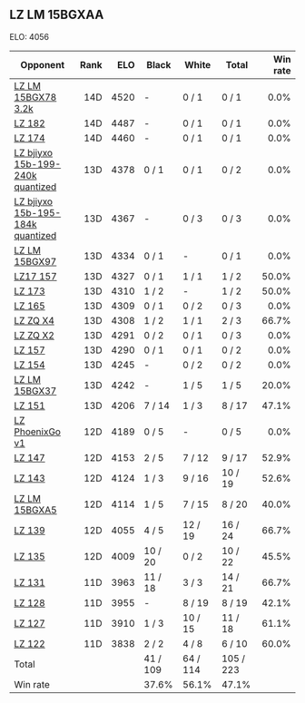 ## LZ LM 15BGXAA ##

ELO: 4056

Opponent | Rank | ELO | Black | White | Total | Win rate
---------|-----:|----:|-------|-------|-------|-------:
[LZ LM 15BGX78 3.2k](LZ%20LM%2015BGX78%203.2k.md) | 14D | 4520 | - | 0 / 1 | 0 / 1 | 0.0%
[LZ 182](LZ%20182.md) | 14D | 4487 | - | 0 / 1 | 0 / 1 | 0.0%
[LZ 174](LZ%20174.md) | 14D | 4460 | - | 0 / 1 | 0 / 1 | 0.0%
[LZ bjiyxo 15b-199-240k quantized](LZ%20bjiyxo%2015b-199-240k%20quantized.md) | 13D | 4378 | 0 / 1 | 0 / 1 | 0 / 2 | 0.0%
[LZ bjiyxo 15b-195-184k quantized](LZ%20bjiyxo%2015b-195-184k%20quantized.md) | 13D | 4367 | - | 0 / 3 | 0 / 3 | 0.0%
[LZ LM 15BGX97](LZ%20LM%2015BGX97.md) | 13D | 4334 | 0 / 1 | - | 0 / 1 | 0.0%
[LZ17 157](LZ17%20157.md) | 13D | 4327 | 0 / 1 | 1 / 1 | 1 / 2 | 50.0%
[LZ 173](LZ%20173.md) | 13D | 4310 | 1 / 2 | - | 1 / 2 | 50.0%
[LZ 165](LZ%20165.md) | 13D | 4309 | 0 / 1 | 0 / 2 | 0 / 3 | 0.0%
[LZ ZQ X4](LZ%20ZQ%20X4.md) | 13D | 4308 | 1 / 2 | 1 / 1 | 2 / 3 | 66.7%
[LZ ZQ X2](LZ%20ZQ%20X2.md) | 13D | 4291 | 0 / 2 | 0 / 1 | 0 / 3 | 0.0%
[LZ 157](LZ%20157.md) | 13D | 4290 | 0 / 1 | 0 / 1 | 0 / 2 | 0.0%
[LZ 154](LZ%20154.md) | 13D | 4245 | - | 0 / 2 | 0 / 2 | 0.0%
[LZ LM 15BGX37](LZ%20LM%2015BGX37.md) | 13D | 4242 | - | 1 / 5 | 1 / 5 | 20.0%
[LZ 151](LZ%20151.md) | 13D | 4206 | 7 / 14 | 1 / 3 | 8 / 17 | 47.1%
[LZ PhoenixGo v1](LZ%20PhoenixGo%20v1.md) | 12D | 4189 | 0 / 5 | - | 0 / 5 | 0.0%
[LZ 147](LZ%20147.md) | 12D | 4153 | 2 / 5 | 7 / 12 | 9 / 17 | 52.9%
[LZ 143](LZ%20143.md) | 12D | 4124 | 1 / 3 | 9 / 16 | 10 / 19 | 52.6%
[LZ LM 15BGXA5](LZ%20LM%2015BGXA5.md) | 12D | 4114 | 1 / 5 | 7 / 15 | 8 / 20 | 40.0%
[LZ 139](LZ%20139.md) | 12D | 4055 | 4 / 5 | 12 / 19 | 16 / 24 | 66.7%
[LZ 135](LZ%20135.md) | 12D | 4009 | 10 / 20 | 0 / 2 | 10 / 22 | 45.5%
[LZ 131](LZ%20131.md) | 11D | 3963 | 11 / 18 | 3 / 3 | 14 / 21 | 66.7%
[LZ 128](LZ%20128.md) | 11D | 3955 | - | 8 / 19 | 8 / 19 | 42.1%
[LZ 127](LZ%20127.md) | 11D | 3910 | 1 / 3 | 10 / 15 | 11 / 18 | 61.1%
[LZ 122](LZ%20122.md) | 11D | 3838 | 2 / 2 | 4 / 8 | 6 / 10 | 60.0%
Total | | | 41 / 109 | 64 / 114 | 105 / 223 | 
Win rate| | | 37.6% | 56.1% | 47.1% | 
